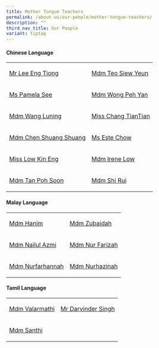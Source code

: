 ```yaml
---
title: Mother Tongue Teachers
permalink: /about-us/our-people/mother-tongue-teachers/
description: ""
third_nav_title: Our People
variant: tiptap
---
```

<h4>Chinese Language</h4>
<table style="minWidth: 50px">
<colgroup>
<col>
<col>
</colgroup>
<tbody>
<tr>
<td rowspan="1" colspan="1">
<p><a href="mailto:lee_eng_tiong@schools.gov.sg" rel="noopener nofollow" target="_blank">Mr Lee Eng Tiong</a>
</p>
</td>
<td rowspan="1" colspan="1">
<p><a href="mailto:teo_siew_yeun@schools.gov.sg" rel="noopener nofollow" target="_blank">Mdm Teo Siew Yeun</a>
</p>
</td>
</tr>
<tr>
<td rowspan="1" colspan="1">
<p><a href="mailto:see_yuen_heng@schools.gov.sg" rel="noopener nofollow" target="_blank">Ms Pamela See</a>
</p>
</td>
<td rowspan="1" colspan="1">
<p><a href="mailto:wong_peh_yan@schools.gov.sg" rel="noopener nofollow" target="_blank">Mdm Wong Peh Yan</a>
</p>
</td>
</tr>
<tr>
<td rowspan="1" colspan="1">
<p><a href="mailto:wang_luning@schools.gov.sg" rel="noopener nofollow" target="_blank">Mdm Wang Luning</a>
</p>
</td>
<td rowspan="1" colspan="1">
<p><a href="mailto:chang_tiantian@schools.gov.sg" rel="noopener nofollow" target="_blank">Miss Chang TianTian</a>
</p>
</td>
</tr>
<tr>
<td rowspan="1" colspan="1">
<p><a href="mailto:chen_shuangshuang@schools.gov.sg" rel="noopener nofollow" target="_blank">Mdm Chen Shuang Shuang</a>
</p>
</td>
<td rowspan="1" colspan="1">
<p><a href="mailto:este_chow@schools.gov.sg" rel="noopener nofollow" target="_blank">Ms Este Chow</a>
</p>
</td>
</tr>
<tr>
<td rowspan="1" colspan="1">
<p><a href="mailto:low_kin_eng@schools.gov.sg" rel="noopener nofollow" target="_blank">Miss Low Kin Eng</a>
</p>
</td>
<td rowspan="1" colspan="1">
<p><a href="mailto:low_mui_kwoon_irene@schools.gov.sg" rel="noopener nofollow" target="_blank">Mdm Irene Low</a>
</p>
</td>
</tr>
<tr>
<td rowspan="1" colspan="1">
<p><a href="mailto:tan_poh_soon@schools.gov.sg" rel="noopener nofollow" target="_blank">Mdm Tan Poh Soon</a>
</p>
</td>
<td rowspan="1" colspan="1">
<p><a href="mailto:shi_rui@schools.gov.sg" rel="noopener nofollow" target="_blank">Mdm Shi Rui</a>
</p>
</td>
</tr>
</tbody>
</table>
<h4>Malay Language</h4>
<table style="minWidth: 50px">
<colgroup>
<col>
<col>
</colgroup>
<tbody>
<tr>
<td rowspan="1" colspan="1">
<p><a href="norhanim_hashim@schools.gov.sg" rel="noopener nofollow" target="_blank">Mdm Hanim</a>
</p>
</td>
<td rowspan="1" colspan="1">
<p><a href="zubaidah_othman@schools.gov.sg" rel="noopener nofollow" target="_blank">Mdm Zubaidah</a>
</p>
</td>
</tr>
<tr>
<td rowspan="1" colspan="1">
<p><a href="nailul_azmi_ismail@schools.gov.sg" rel="noopener nofollow" target="_blank">Mdm Nailul Azmi</a>
</p>
</td>
<td rowspan="1" colspan="1">
<p><a href="nur_farizah_roslan@schools.gov.sg" rel="noopener nofollow" target="_blank">Mdm Nur Farizah</a>
</p>
</td>
</tr>
<tr>
<td rowspan="1" colspan="1">
<p><a href="nurfarhannah_hazmi@schools.gov.sg" rel="noopener nofollow" target="_blank">Mdm Nurfarhannah</a>
</p>
</td>
<td rowspan="1" colspan="1">
<p><a href="nurhazimah_abdul_halim@schools.gov.sg" rel="noopener nofollow" target="_blank">Mdm Nurhazinah</a>
</p>
</td>
</tr>
</tbody>
</table>
<h4>Tamil Language</h4>
<table style="minWidth: 50px">
<colgroup>
<col>
<col>
</colgroup>
<tbody>
<tr>
<td rowspan="1" colspan="1">
<p><a href="valarmathi_a@schools.gov.sg" rel="noopener nofollow" target="_blank">Mdm Valarmathi</a>
</p>
</td>
<td rowspan="1" colspan="1">
<p><a href="darvinder_singh_karam_singh@schools.gov.sg" rel="noopener nofollow" target="_blank">Mr Darvinder Singh</a>
</p>
</td>
</tr>
<tr>
<td rowspan="1" colspan="1">
<p><a href="santhi_Vardeewell@schools.gov.sg" rel="noopener nofollow" target="_blank">Mdm Santhi</a>
</p>
</td>
<td rowspan="1" colspan="1">
<p></p>
</td>
</tr>
</tbody>
</table>
<p></p>